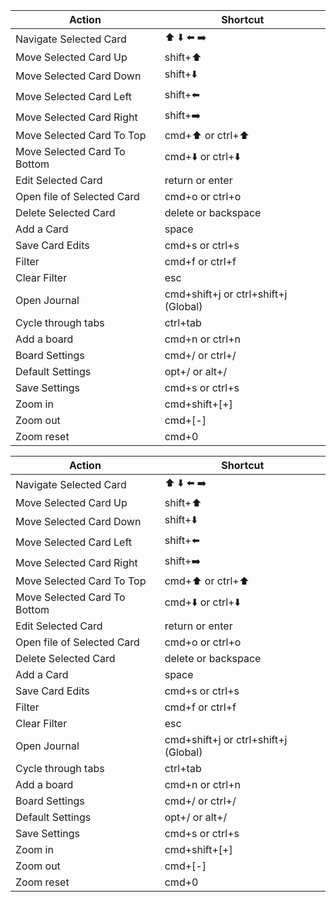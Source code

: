 <!-- +getting-started expand:1 -->
| Action                       | Shortcut                                           |
|------------------------------|----------------------------------------------------|
| Navigate Selected Card       | :arrow_up: :arrow_down: :arrow_left: :arrow_right: |
| Move Selected Card Up        | shift+:arrow_up:                                   |
| Move Selected Card Down      | shift+:arrow_down:                                 |
| Move Selected Card Left      | shift+:arrow_left:                                 |
| Move Selected Card Right     | shift+:arrow_right:                                |
| Move Selected Card To Top    | cmd+:arrow_up: or ctrl+:arrow_up:                  |
| Move Selected Card To Bottom | cmd+:arrow_down: or ctrl+:arrow_down:              |
| Edit Selected Card           | return or enter                                    |
| Open file of Selected Card   | cmd+o or ctrl+o                                    |
| Delete Selected Card         | delete or backspace                                |
| Add a Card                   | space                                              |
| Save Card Edits              | cmd+s or ctrl+s                                    |
| Filter                       | cmd+f or ctrl+f                                    |
| Clear Filter                 | esc                                                |
| Open Journal                 | cmd+shift+j or ctrl+shift+j (Global)               |
| Cycle through tabs           | ctrl+tab                                           |
| Add a board                  | cmd+n or ctrl+n                                    |
| Board Settings               | cmd+/ or ctrl+/                                    |
| Default Settings             | opt+/ or alt+/                                     |
| Save Settings                | cmd+s or ctrl+s                                    |
| Zoom in                      | cmd+shift+[+]                                      |
| Zoom out                     | cmd+[-]                                            |
| Zoom reset                   | cmd+0                                              |
<!-- +getting-started expand:1 -->
| Action                       | Shortcut                                           |
|------------------------------|----------------------------------------------------|
| Navigate Selected Card       | :arrow_up: :arrow_down: :arrow_left: :arrow_right: |
| Move Selected Card Up        | shift+:arrow_up:                                   |
| Move Selected Card Down      | shift+:arrow_down:                                 |
| Move Selected Card Left      | shift+:arrow_left:                                 |
| Move Selected Card Right     | shift+:arrow_right:                                |
| Move Selected Card To Top    | cmd+:arrow_up: or ctrl+:arrow_up:                  |
| Move Selected Card To Bottom | cmd+:arrow_down: or ctrl+:arrow_down:              |
| Edit Selected Card           | return or enter                                    |
| Open file of Selected Card   | cmd+o or ctrl+o                                    |
| Delete Selected Card         | delete or backspace                                |
| Add a Card                   | space                                              |
| Save Card Edits              | cmd+s or ctrl+s                                    |
| Filter                       | cmd+f or ctrl+f                                    |
| Clear Filter                 | esc                                                |
| Open Journal                 | cmd+shift+j or ctrl+shift+j (Global)               |
| Cycle through tabs           | ctrl+tab                                           |
| Add a board                  | cmd+n or ctrl+n                                    |
| Board Settings               | cmd+/ or ctrl+/                                    |
| Default Settings             | opt+/ or alt+/                                     |
| Save Settings                | cmd+s or ctrl+s                                    |
| Zoom in                      | cmd+shift+[+]                                      |
| Zoom out                     | cmd+[-]                                            |
| Zoom reset                   | cmd+0                                              |
